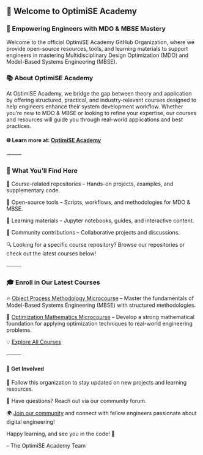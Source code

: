 ## 🎯 Welcome to OptimiSE Academy

### 🚀 Empowering Engineers with MDO & MBSE Mastery

Welcome to the official OptimiSE Academy GitHub Organization, where we provide open-source resources, tools, and learning materials to support engineers in mastering Multidisciplinary Design Optimization (MDO) and Model-Based Systems Engineering (MBSE).

### 📚 About OptimiSE Academy

At OptimiSE Academy, we bridge the gap between theory and application by offering structured, practical, and industry-relevant courses designed to help engineers enhance their system development workflow. Whether you’re new to MDO & MBSE or looking to refine your expertise, our courses and resources will guide you through real-world applications and best practices.

#### 🌐 Learn more at: [OptimiSE Academy](https://optimise.courses)

⸻

### 📌 What You’ll Find Here

🔹 Course-related repositories – Hands-on projects, examples, and supplementary code.

🔹 Open-source tools – Scripts, workflows, and methodologies for MDO & MBSE.

🔹 Learning materials – Jupyter notebooks, guides, and interactive content.

🔹 Community contributions – Collaborative projects and discussions.

🔍 Looking for a specific course repository? Browse our repositories or check out the latest courses below!

⸻

### 🎓 Enroll in Our Latest Courses

🔥 [Object Process Methodology Microcourse](https://www.optimise.courses/course/object-process-methodology) – Master the fundamentals of Model-Based Systems Engineering (MBSE) with structured methodologies.

🔬 [Optimization Mathematics Microcourse](https://tally.so/r/31GbbL) – Develop a strong mathematical foundation for applying optimization techniques to real-world engineering problems.

💡 [Explore All Courses](https://optimise.courses/learn/)

⸻

#### 🤝 Get Involved

🚀 Follow this organization to stay updated on new projects and learning resources.

📩 Have questions? Reach out via our community forum.

🌍 [Join our community](https://tally.so/r/wz2W4q) and connect with fellow engineers passionate about digital engineering!

Happy learning, and see you in the code! 🚀

– The OptimiSE Academy Team
